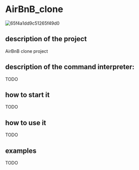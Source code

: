 # AirBnB_clone
![65f4a1dd9c51265f49d0](https://github.com/0ussamaBernou/AirBnB_clone/assets/96293508/7348aa6a-2ba4-4da7-b030-b6ebe650e1f9)

## description of the project

AirBnB clone project

## description of the command interpreter:
TODO
## how to start it
TODO
## how to use it
TODO
## examples
TODO
